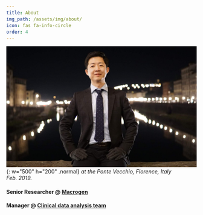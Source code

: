 ```yaml
---
title: About
img_path: /assets/img/about/
icon: fas fa-info-circle
order: 4
---
```

<!--
> Add Markdown syntax content to file `_tabs/about.md`{: .filepath } and it will show up on this page.
{: .prompt-tip }
-->


![Profile-Image](about_main.JPG){: w="500" h="200" .normal}
_at the Ponte Vecchio, Florence, Italy<br>Feb. 2019._

#### Senior Researcher @ [Macrogen](https://www.macrogen.com/ko/main, "Macrogen")
#### Manager @ [Clinical data analysis team](https://www.macrogen.com/ko/business/diagnosis/cancer, "Clinical data analysis team")

